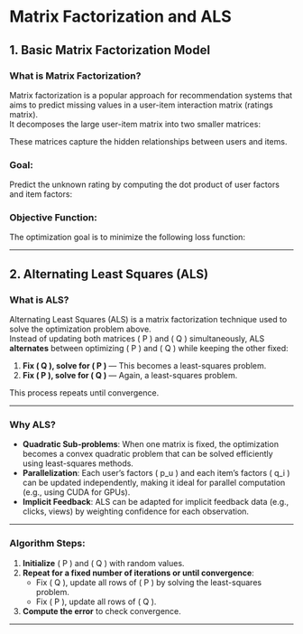# Matrix Factorization and ALS

## 1. Basic Matrix Factorization Model

### What is Matrix Factorization?

Matrix factorization is a popular approach for recommendation systems that aims to predict missing values in a user-item interaction matrix (ratings matrix).  
It decomposes the large user-item matrix into two smaller matrices:


These matrices capture the hidden relationships between users and items.

### Goal:  
Predict the unknown rating by computing the dot product of user factors and item factors:  




### Objective Function:  
The optimization goal is to minimize the following loss function:  


---

## 2. Alternating Least Squares (ALS)

### What is ALS?

Alternating Least Squares (ALS) is a matrix factorization technique used to solve the optimization problem above.  
Instead of updating both matrices \( P \) and \( Q \) simultaneously, ALS **alternates** between optimizing \( P \) and \( Q \) while keeping the other fixed:

1. **Fix \( Q \), solve for \( P \)** — This becomes a least-squares problem.  
2. **Fix \( P \), solve for \( Q \)** — Again, a least-squares problem.  

This process repeats until convergence.

---

### Why ALS?  

- **Quadratic Sub-problems**: When one matrix is fixed, the optimization becomes a convex quadratic problem that can be solved efficiently using least-squares methods.  
- **Parallelization**: Each user’s factors \( p_u \) and each item’s factors \( q_i \) can be updated independently, making it ideal for parallel computation (e.g., using CUDA for GPUs).  
- **Implicit Feedback**: ALS can be adapted for implicit feedback data (e.g., clicks, views) by weighting confidence for each observation.  

---

### Algorithm Steps:

1. **Initialize** \( P \) and \( Q \) with random values.  
2. **Repeat for a fixed number of iterations or until convergence**:  
    - Fix \( Q \), update all rows of \( P \) by solving the least-squares problem.  
    - Fix \( P \), update all rows of \( Q \).  
3. **Compute the error** to check convergence.  

---

